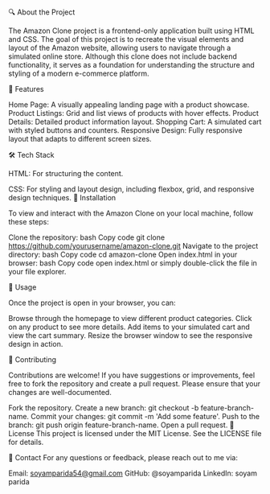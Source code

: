 🔍 About the Project

The Amazon Clone project is a frontend-only application built using HTML and CSS. The goal of this project is to recreate the visual elements and layout of the Amazon website, allowing users to navigate through a simulated online store. Although this clone does not include backend functionality, it serves as a foundation for understanding the structure and styling of a modern e-commerce platform.

🌟 Features

Home Page: A visually appealing landing page with a product showcase.
Product Listings: Grid and list views of products with hover effects.
Product Details: Detailed product information layout.
Shopping Cart: A simulated cart with styled buttons and counters.
Responsive Design: Fully responsive layout that adapts to different screen sizes.

🛠️ Tech Stack

HTML: For structuring the content.

CSS: For styling and layout design, including flexbox, grid, and responsive design techniques.
🚀 Installation

To view and interact with the Amazon Clone on your local machine, follow these steps:

Clone the repository:
bash
Copy code
git clone https://github.com/yourusername/amazon-clone.git
Navigate to the project directory:
bash
Copy code
cd amazon-clone
Open index.html in your browser:
bash
Copy code
open index.html
or simply double-click the file in your file explorer.

📖 Usage

Once the project is open in your browser, you can:

Browse through the homepage to view different product categories.
Click on any product to see more details.
Add items to your simulated cart and view the cart summary.
Resize the browser window to see the responsive design in action.

🤝 Contributing

Contributions are welcome! If you have suggestions or improvements, feel free to fork the repository and create a pull request. Please ensure that your changes are well-documented.

Fork the repository.
Create a new branch: git checkout -b feature-branch-name.
Commit your changes: git commit -m 'Add some feature'.
Push to the branch: git push origin feature-branch-name.
Open a pull request.
📄 License
This project is licensed under the MIT License. See the LICENSE file for details.

📧 Contact
For any questions or feedback, please reach out to me via:

Email: soyamparida54@gmail.com
GitHub: @soyamparida
LinkedIn: soyam parida

